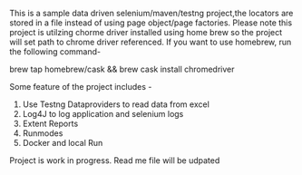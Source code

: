 This is a sample data driven selenium/maven/testng project,the locators are stored in a file instead of using page object/page factories. Please note this project is utilzing chorme driver installed using home brew so the project will set path to chrome driver referenced. If you want to use homebrew, run the following command-

brew tap homebrew/cask && brew cask install chromedriver

Some feature of the project includes -

1) Use Testng Dataproviders to read data from excel 
2) Log4J to log application and selenium logs
3) Extent Reports 
4) Runmodes 
5) Docker and local Run 


Project is work in progress. Read me file will be udpated 

